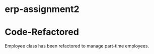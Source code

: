 # erp-assignment2

# Code-Refactored
Employee class has been refactored to manage part-time employees.
